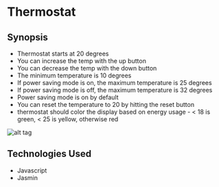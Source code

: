 Thermostat
=======================

## Synopsis

- Thermostat starts at 20 degrees
- You can increase the temp with the up button
- You can decrease the temp with the down button
- The minimum temperature is 10 degrees
- If power saving mode is on, the maximum temperature is 25 degrees
- If power saving mode is off, the maximum temperature is 32 degrees
- Power saving mode is on by default
- You can reset the temperature to 20 by hitting the reset button
- thermostat should color the display based on energy usage - < 18 is green, < 25 is yellow, otherwise red

![alt tag](https://github.com/ddemkiw/Thermostat2/blob/master/front-page.jpg)

## Technologies Used

- Javascript
- Jasmin

